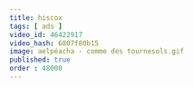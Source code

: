 ```yaml
---
title: hiscox
tags: [ ads ]
video_id: 46422917
video_hash: 6807f80b15
image: aelpéacha - comme des tournesols.gif
published: true
order : 48000
---
```

